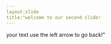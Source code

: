 ```yaml
--- 
layout:slide
title:"welcome to our second slide!
---
```

your text 
use the left arrow to go back!"
